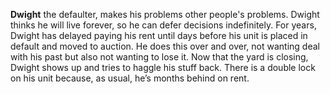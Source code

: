 **Dwight** the defaulter, makes his problems other people's problems.
Dwight thinks he will live forever, so he can defer decisions indefinitely.
For years, Dwight has delayed paying his rent until days before his unit is placed in default and moved to auction.
He does this over and over, not wanting deal with his past but also not wanting to lose it.
Now that the yard is closing, Dwight shows up and tries to haggle his stuff back.
There is a double lock on his unit because, as usual, he’s months behind on rent.

<!-- defaulter==deadbeat -->

